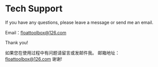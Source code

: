 # Tech Support
If you have any questions, please leave a message or send me an email.

Email：floattoolbox@126.com

Thank you!

如果您在使用过程中有问题请留言或发邮件我。
邮箱地址：floattoolbox@126.com
谢谢!

